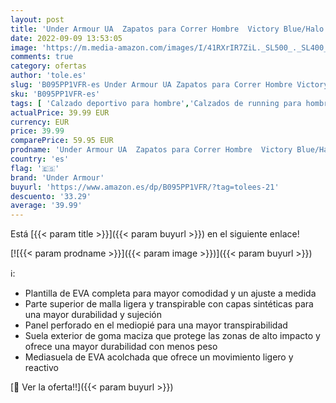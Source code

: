 ```yaml
---
layout: post
title: 'Under Armour UA  Zapatos para Correr Hombre  Victory Blue/Halo Gray  41 EU'
date: 2022-09-09 13:53:05
image: 'https://m.media-amazon.com/images/I/41RXrIR7ZiL._SL500_._SL400_.jpg'
comments: true
category: ofertas
author: 'tole.es'
slug: 'B095PP1VFR-es Under Armour UA Zapatos para Correr Hombre Victory...'
sku: 'B095PP1VFR-es'
tags: [ 'Calzado deportivo para hombre','Calzados de running para hombre','Calzados para correr en asfalto para hombre','Zapatillas y calzado deportivo para hombre','Zapatos','Zapatos para hombre','Zapatos y complementos','under armour','zapatos','🇪🇸', ]
actualPrice: 39.99 EUR
currency: EUR
price: 39.99
comparePrice: 59.95 EUR
prodname: 'Under Armour UA  Zapatos para Correr Hombre  Victory Blue/Halo Gray  41 EU'
country: 'es'
flag: '🇪🇸'
brand: 'Under Armour'
buyurl: 'https://www.amazon.es/dp/B095PP1VFR/?tag=tolees-21'
descuento: '33.29'
average: '39.99'
---
```


Está [{{< param title >}}]({{< param buyurl >}}) en el siguiente enlace!

[![{{< param prodname >}}]({{< param image >}})]({{< param buyurl >}})

ℹ️:

- Plantilla de EVA completa para mayor comodidad y un ajuste a medida
- Parte superior de malla ligera y transpirable con capas sintéticas para una mayor durabilidad y sujeción
- Panel perforado en el mediopié para una mayor transpirabilidad
- Suela exterior de goma maciza que protege las zonas de alto impacto y ofrece una mayor durabilidad con menos peso
- Mediasuela de EVA acolchada que ofrece un movimiento ligero y reactivo

[🛒 Ver la oferta!!]({{< param buyurl >}})
